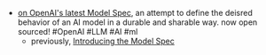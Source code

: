 - [on OpenAI's latest Model Spec](https://openai.com/index/sharing-the-latest-model-spec/), an attempt to define the deisred behavior of an AI model in a durable and sharable way. now open sourced! #OpenAI #LLM #AI #ml
	- previously, [Introducing the Model Spec](https://openai.com/index/introducing-the-model-spec/)